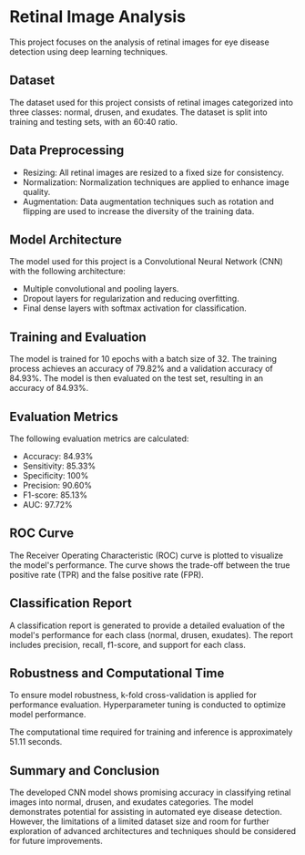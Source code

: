 # Retinal Image Analysis

This project focuses on the analysis of retinal images for eye disease detection using deep learning techniques.

## Dataset

The dataset used for this project consists of retinal images categorized into three classes: normal, drusen, and exudates. The dataset is split into training and testing sets, with an 60:40 ratio.

## Data Preprocessing

- Resizing: All retinal images are resized to a fixed size for consistency.
- Normalization: Normalization techniques are applied to enhance image quality.
- Augmentation: Data augmentation techniques such as rotation and flipping are used to increase the diversity of the training data.

## Model Architecture

The model used for this project is a Convolutional Neural Network (CNN) with the following architecture:

- Multiple convolutional and pooling layers.
- Dropout layers for regularization and reducing overfitting.
- Final dense layers with softmax activation for classification.

## Training and Evaluation

The model is trained for 10 epochs with a batch size of 32. The training process achieves an accuracy of 79.82% and a validation accuracy of 84.93%. The model is then evaluated on the test set, resulting in an accuracy of 84.93%.

## Evaluation Metrics

The following evaluation metrics are calculated:

- Accuracy: 84.93%
- Sensitivity: 85.33%
- Specificity: 100%
- Precision: 90.60%
- F1-score: 85.13%
- AUC: 97.72%

## ROC Curve

The Receiver Operating Characteristic (ROC) curve is plotted to visualize the model's performance. The curve shows the trade-off between the true positive rate (TPR) and the false positive rate (FPR).

## Classification Report

A classification report is generated to provide a detailed evaluation of the model's performance for each class (normal, drusen, exudates). The report includes precision, recall, f1-score, and support for each class.

## Robustness and Computational Time

To ensure model robustness, k-fold cross-validation is applied for performance evaluation. Hyperparameter tuning is conducted to optimize model performance.

The computational time required for training and inference is approximately 51.11 seconds.

## Summary and Conclusion

The developed CNN model shows promising accuracy in classifying retinal images into normal, drusen, and exudates categories. The model demonstrates potential for assisting in automated eye disease detection. However, the limitations of a limited dataset size and room for further exploration of advanced architectures and techniques should be considered for future improvements.


